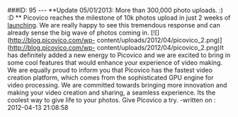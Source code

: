 ###ID: 95 \--- **Update 05/01/2013: More than 300,000 photo uploads. :) :D **
Picovico reaches the milestone of 10k photos upload in just 2 weeks of
[launching](http://www.picovico.com/blog/picovico-public-beta-release.html).
We are really happy to see this tremendous response and can already sense the
big wave of photos coming in. [![](http://blog.picovico.com/wp-
content/uploads/2012/04/picovico_2.png)](http://blog.picovico.com/wp-
content/uploads/2012/04/picovico_2.png)It has definitely added a new energy to
Picovico and we are excited to bring in some cool features that would enhance
your experience of video making. We are equally proud to inform you that
Picovico has the fastest video creation platform, which comes from the
sophisticated GPU engine for video processing. We are committed towards
bringing more innovation and making your video creation and sharing, a
seamless experience. Its the coolest way to give life to your photos. Give
Picovico a try.   -written on : 2012-04-13 21:08:58


